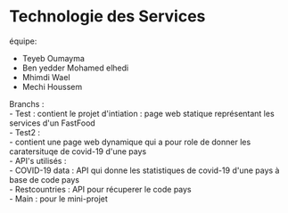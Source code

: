 # Technologie des Services <br>
équipe:
  - Teyeb Oumayma
  - Ben yedder Mohamed elhedi
  - Mhimdi Wael
  - Mechi Houssem
  
Branchs : <br>
    - Test : contient le projet d'intiation : page web statique représentant les services d'un FastFood<br>
    - Test2 : <br>
          - contient une page web dynamique qui a pour role de donner les caratersituqe de covid-19 d'une pays<br>
          - API's utilisés : <br>
                - COVID-19 data : API qui donne les statistiques de covid-19 d'une pays à base de code pays<br>
                - Restcountries  : API pour récuperer le code pays <br>
    - Main : pour le mini-projet 
  


 
